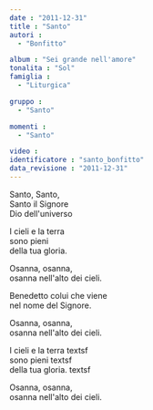 ```yaml
---
date : "2011-12-31"
title : "Santo"
autori : 
  - "Bonfitto"

album : "Sei grande nell'amore"
tonalita : "Sol"
famiglia : 
  - "Liturgica"

gruppo : 
  - "Santo"

momenti : 
  - "Santo"

video : 
identificatore : "santo_bonfitto"
data_revisione : "2011-12-31"
---
```

  
  
Santo, Santo,  
Santo il Signore  
Dio dell'universo   
  
  
I cieli  e la terra   
sono pieni   
della tua gloria.   
  
  
Osanna,  osanna,   
osanna nell'alto dei cieli.   
  
  
Benedetto  colui che viene   
nel nome del Signore.   
  
  
Osanna,  osanna,   
osanna nell'alto dei cieli.   
  
  
I cieli  e la terra  textsf  
sono pieni  textsf  
della tua gloria.  textsf  
  
  
Osanna,  osanna,   
osanna nell'alto dei cieli.   
  
  
  
  
